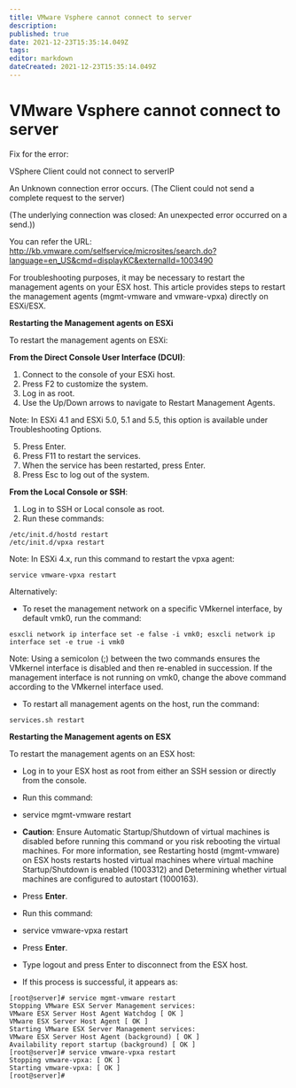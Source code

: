 ```yaml
---
title: VMware Vsphere cannot connect to server
description: 
published: true
date: 2021-12-23T15:35:14.049Z
tags: 
editor: markdown
dateCreated: 2021-12-23T15:35:14.049Z
---
```


# VMware Vsphere cannot connect to server


Fix for the error:

VSphere Client could not connect to serverIP

An Unknown connection error occurs. (The Client could not send a complete request to the server)

(The underlying connection was closed: An unexpected error occurred on a send.))



You can refer the URL: http://kb.vmware.com/selfservice/microsites/search.do?language=en_US&cmd=displayKC&externalId=1003490

For troubleshooting purposes, it may be necessary to restart the management agents on your ESX host. This article provides steps to restart the management agents (mgmt-vmware and vmware-vpxa) directly on ESXi/ESX.


**Restarting the Management agents on ESXi**

To restart the management agents on ESXi:

**From the Direct Console User Interface (DCUI)**:

1. Connect to the console of your ESXi host.
1. Press F2 to customize the system.
1. Log in as root.
1. Use the Up/Down arrows to navigate to Restart Management Agents.

Note: In ESXi 4.1 and ESXi 5.0, 5.1 and 5.5, this option is available under Troubleshooting Options.

5. Press Enter.
6. Press F11 to restart the services.
7. When the service has been restarted, press Enter.
8. Press Esc to log out of the system.

**From the Local Console or SSH**:


1. Log in to SSH or Local console as root.
1. Run these commands:

```
/etc/init.d/hostd restart
/etc/init.d/vpxa restart
```

Note: In ESXi 4.x, run this command to restart the vpxa agent:

```
service vmware-vpxa restart
```

Alternatively:

- To reset the management network on a specific VMkernel interface, by default vmk0, run the command:

```
esxcli network ip interface set -e false -i vmk0; esxcli network ip interface set -e true -i vmk0
```

Note: Using a semicolon (;) between the two commands ensures the VMkernel interface is disabled and then re-enabled in succession. If the management interface is not running on vmk0, change the above command according to the VMkernel interface used.

- To restart all management agents on the host, run the command:

```
services.sh restart
```

**Restarting the Management agents on ESX**

To restart the management agents on an ESX host:

- Log in to your ESX host as root from either an SSH session or directly from the console.
- Run this command:

- service mgmt-vmware restart

- **Caution**: Ensure Automatic Startup/Shutdown of virtual machines is disabled before running this command or you risk rebooting the virtual machines. For more information, see Restarting hostd (mgmt-vmware) on ESX hosts restarts hosted virtual machines where virtual machine Startup/Shutdown is enabled (1003312) and Determining whether virtual machines are configured to autostart (1000163).

- Press **Enter**.
- Run this command:

- service vmware-vpxa restart

- Press **Enter**.
- Type logout and press Enter to disconnect from the ESX host.

- If this process is successful, it appears as:

```
[root@server]# service mgmt-vmware restart
Stopping VMware ESX Server Management services:
VMware ESX Server Host Agent Watchdog [ OK ]
VMware ESX Server Host Agent [ OK ]
Starting VMware ESX Server Management services:
VMware ESX Server Host Agent (background) [ OK ]
Availability report startup (background) [ OK ]
[root@server]# service vmware-vpxa restart
Stopping vmware-vpxa: [ OK ]
Starting vmware-vpxa: [ OK ]
[root@server]#
```


